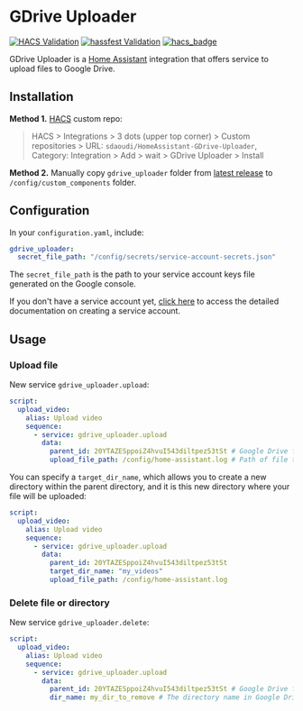 # GDrive Uploader

[![HACS Validation](https://github.com/sdaoudi/HomeAssistant-GDrive-Uploader/actions/workflows/hacs.yaml/badge.svg)](https://github.com/sdaoudi/HomeAssistant-GDrive-Uploader/actions/workflows/hacs.yaml)
[![hassfest Validation](https://github.com/sdaoudi/HomeAssistant-GDrive-Uploader/actions/workflows/hass.yaml/badge.svg)](https://github.com/sdaoudi/HomeAssistant-GDrive-Uploader/actions/workflows/hass.yaml)
[![hacs_badge](https://img.shields.io/badge/HACS-Custom-orange.svg)](https://github.com/custom-components/hacs)

GDrive Uploader is a [Home Assistant](https://www.home-assistant.io/)  integration that offers service to upload files to Google Drive.

## Installation

**Method 1.** [HACS](https://hacs.xyz/) custom repo:

> HACS > Integrations > 3 dots (upper top corner) > Custom repositories > URL: `sdaoudi/HomeAssistant-GDrive-Uploader`, Category: Integration > Add > wait > GDrive Uploader > Install

**Method 2.** Manually copy `gdrive_uploader` folder from [latest release](https://github.com/sdaoudi/HomeAssistant-GDrive-Uploader/releases/latest) to `/config/custom_components` folder.

## Configuration

In your `configuration.yaml`, include:

```yaml
gdrive_uploader:
  secret_file_path: "/config/secrets/service-account-secrets.json"
```

The `secret_file_path` is the path to your service account keys file generated on the Google console.

If you don't have a service account yet, [click here](./SERVICE_ACCOUNT.md) to access the detailed documentation on creating a service account.

## Usage

### Upload file

New service `gdrive_uploader.upload`:

```yaml
script:
  upload_video:
    alias: Upload video
    sequence:
      - service: gdrive_uploader.upload
        data:
          parent_id: 20YTAZESppoiZ4hvuI543diltpez53tSt # Google Drive folder ID
          upload_file_path: /config/home-assistant.log # Path of file to upload
```

You can specify a `target_dir_name`, which allows you to create a new directory within the parent directory, and it is this new directory where your file will be uploaded:

```yaml
script:
  upload_video:
    alias: Upload video
    sequence:
      - service: gdrive_uploader.upload
        data:
          parent_id: 20YTAZESppoiZ4hvuI543diltpez53tSt
          target_dir_name: "my_videos"
          upload_file_path: /config/home-assistant.log
```

### Delete file or directory

New service `gdrive_uploader.delete`:

```yaml
script:
  upload_video:
    alias: Upload video
    sequence:
      - service: gdrive_uploader.upload
        data:
          parent_id: 20YTAZESppoiZ4hvuI543diltpez53tSt # Google Drive folder ID
          dir_name: my_dir_to_remove # The directory name in Google Drive
```
